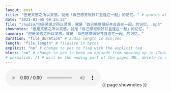 ```yaml
---
layout: post
title: "但是灵感之所以灵感，就是「自己感觉很好并且连在一起」的记忆。" # quotes allow forbidden characters like the colon
date: "2021-01-05 09:35:13"
file: "/audio/但是灵感之所以灵感，就是「自己感觉很好并且连在一起」的记忆。.mp3"
shownotes: "但是灵感之所以灵感，就是「自己感觉很好并且连在一起」的记忆。"
summary: "但是灵感之所以灵感，就是「自己感觉很好并且连在一起」的记忆。"
duration: "file_duration" # audio length in min:sec
length: "file_length" # filesize in bytes
explicit: "no" # change to yes to flag with the explicit tag
block: "no" # change to yes to keep an episode from showing up in iTunes
# permalink: /1 # will be the ending part of the pages URL, delete to default to the title
---
```


<audio controls>
<source src="{{site.url}}{{site.baseurl}}{{ page.file }}" type="audio/x-mp3">
Your browser does not support the audio element.
</audio>
{{ page.shownotes }}
